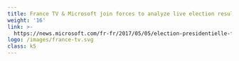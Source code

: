 ```yaml
---
title: France TV & Microsoft join forces to analyze live election results
weight: '16'
link: >-
  https://news.microsoft.com/fr-fr/2017/05/05/election-presidentielle-france-televisions-microsoft-sallient-lanalyse-valorisation-resultats-direct/
logo: /images/france-tv.svg
class: k5
---
```





